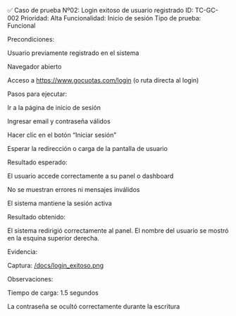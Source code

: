 ✅ Caso de prueba Nº02: Login exitoso de usuario registrado
ID: TC-GC-002
Prioridad: Alta
Funcionalidad: Inicio de sesión
Tipo de prueba: Funcional

Precondiciones:

Usuario previamente registrado en el sistema

Navegador abierto

Acceso a https://www.gocuotas.com/login (o ruta directa al login)

Pasos para ejecutar:

Ir a la página de inicio de sesión

Ingresar email y contraseña válidos

Hacer clic en el botón “Iniciar sesión”

Esperar la redirección o carga de la pantalla de usuario

Resultado esperado:

El usuario accede correctamente a su panel o dashboard

No se muestran errores ni mensajes inválidos

El sistema mantiene la sesión activa

Resultado obtenido:

El sistema redirigió correctamente al panel. El nombre del usuario se mostró en la esquina superior derecha.

Evidencia:

Captura: [/docs/login_exitoso.png](https://github.com/Satoshinato/QA-Portfolio-LeandroGabrielDiaz/blob/main/docs/login_exitoso.png)

Observaciones:

Tiempo de carga: 1.5 segundos

La contraseña se ocultó correctamente durante la escritura
